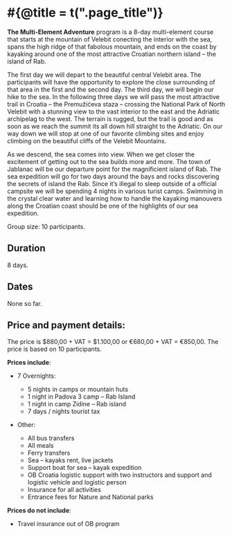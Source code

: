 # #{@title = t(".page_title")}

**The Multi-Element Adventure** program is a 8-day multi-element course that starts at the mountain of Velebit conecting the interior with the sea, spans the high ridge of that fabolous mountain, and ends on the coast by kayaking around one of the most attractive Croatian northern island – the island of Rab.

The first day we will depart to the beautiful central Velebit area. The participants will have the opportunity to explore the close surrounding of that area in the first and the second day. The third day, we will begin our hike to the sea. In the following three days we will pass the most attractive trail in Croatia – the Premužićeva staza – crossing the National Park of North Velebit with a stunning view to the vast interior to the east and the  Adriatic archipelag to the west. The terrain is rugged, but the trail is good and as soon as we reach the summit its all  down hill straight to the Adriatic. On our way down we will stop at one of our favorite climbing sites and enjoy climbing  on the beautiful cliffs of the Velebit Mountains.

As we descend, the sea comes into view. When we get closer the excitement of getting out to the sea builds more and more. The town of Jablanac will be our departure point for the magnificient island of Rab. The sea expedition will go for two days around the bays and rocks discovering the secrets of island the Rab. Since it’s illegal to sleep outside of a official campsite we will be spending 4 nights in various turist camps. Swimming in the crystal clear water and learning how to handle the kayaking manouvers along the Croatian coast should be one of the highlights of our sea expedition.

Group size: 10 participants.

## Duration

8 days.

## Dates

None so far.

## Price and payment details:

The price is $880,00 + VAT = $1.100,00 or €680,00 + VAT = €850,00. The price is based on 10 participants.

**Prices include**:

- 7 Overnights:

  - 5 nights in camps  or mountain huts
  - 1 night in Padova 3 camp – Rab Island
  - 1 night in camp Zidine – Rab island
  - 7 days / nights tourist tax

- Other:

  - All bus transfers
  - All meals
  - Ferry transfers
  - Sea – kayaks  rent, live jackets
  - Support boat for sea – kayak expedition
  - OB Croatia logistic support with two instructors and support and logistic vehicle  and logistic person
  - Insurance for all activities
  - Entrance fees for Nature and National parks

**Prices do not include**:

- Travel insurance out of OB program

